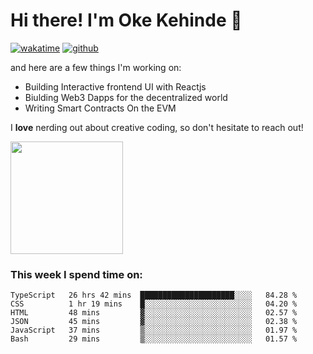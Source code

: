 # Hi there! I'm Oke Kehinde :cowboy_hat_face:

[![wakatime](https://wakatime.com/badge/user/5f3f42a0-7b4f-4c4b-b2da-012c5ac2fa62.svg)](https://wakatime.com/@5f3f42a0-7b4f-4c4b-b2da-012c5ac2fa62)
[![github](https://img.shields.io/github/followers/okeken?logo=github&style=plastic)](https://github.com/okeken?tab=followers)

and here are a few things I'm working on:

- Building Interactive frontend UI with Reactjs
- Biulding Web3 Dapps for the decentralized world
- Writing Smart Contracts On the EVM

I **love** nerding out about creative coding, so don't hesitate to reach out!


<img height="180em" src="https://github-readme-stats.vercel.app/api?username=okeken&show_icons=true&hide_border=true&&count_private=true&include_all_commits=true" />

### This week I spend time on:

<!--START_SECTION:waka-->

```text
TypeScript   26 hrs 42 mins  █████████████████████░░░░   84.28 %
CSS          1 hr 19 mins    █░░░░░░░░░░░░░░░░░░░░░░░░   04.20 %
HTML         48 mins         ▓░░░░░░░░░░░░░░░░░░░░░░░░   02.57 %
JSON         45 mins         ▓░░░░░░░░░░░░░░░░░░░░░░░░   02.38 %
JavaScript   37 mins         ▒░░░░░░░░░░░░░░░░░░░░░░░░   01.97 %
Bash         29 mins         ▒░░░░░░░░░░░░░░░░░░░░░░░░   01.57 %
```

<!--END_SECTION:waka-->
